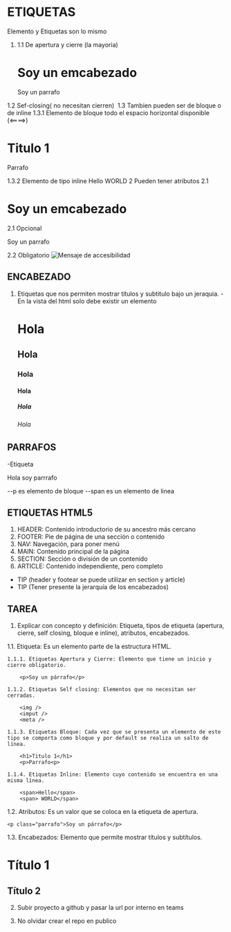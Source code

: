 # ETIQUETAS

Elemento y Etiquetas son lo mismo
1. <etiqueta></etiqueta>
1.1 De apertura y cierre (la mayoria)
    <h1> Soy un emcabezado</h1>
    <p>Soy un parrafo</p>
1.2 Sef-closing( no necesitan cierren)
    <img />
    <imput />
    <meta />
1.3 Tambien pueden ser de bloque o de inline
    1.3.1 Elemento de bloque todo el espacio horizontal disponible (<====>) 
          <h1>Titulo 1</h1>
          <p>Parrafo<p>
    1.3.2 Elemento de tipo inline
          <span>Hello</span>
          <span> WORLD</span>
2 Pueden tener atributos 
    2.1<h1 atributo="valorAtributo"> Soy un emcabezado</h1>
    2.1 Opcional 
        <p class="parrafo"> Soy un parrafo</p>
    2.2 Obligatorio
        <img scr="ruta" alt="Mensaje de accesibilidad"/>

## ENCABEZADO
1. Etiquetas que nos permiten mostrar títulos y subtitulo bajo un jeraquia.
   -En la vista del html solo debe existir un elemento <h1></h1>
    <h1>Hola</h1>
    <h2>Hola</h2>
    <h3>Hola</h3>
    <h4>Hola</h4>
    <h5>Hola</h5>
    <h6>Hola</h6>

## PARRAFOS
-Etiqueta <p> Hola soy parrrafo </p>
--p es elemento de bloque 
--span es un elemento de linea

## ETIQUETAS HTML5

1. HEADER: Contenido introductorio de su ancestro más cercano
2. FOOTER: Pie de página de una sección o contenido
3. NAV: Navegación, para poner menú
4. MAIN: Contenido principal de la página
5. SECTION: Sección o división de un contenido
6. ARTICLE: Contenido independiente, pero completo

* TIP (header y footear se puede utilizar en section y article)
* TIP (Tener presente la jerarquía de los encabezados)

## TAREA
1. Explicar con concepto y definición: Etiqueta, tipos de etiqueta (apertura, cierre, self closing,
bloque e inline), atributos, encabezados.

1.1. Etiqueta: Es un elemento parte de la estructura HTML.

    1.1.1. Etiquetas Apertura y Cierre: Elemento que tiene un inicio y cierre obligatorio.

        <p>Soy un párrafo</p>

    1.1.2. Etiquetas Self closing: Elementos que no necesitan ser cerradas.

        <img />
        <imput />
        <meta />

    1.1.3. Etiquetas Bloque: Cada vez que se presenta un elemento de este tipo se comporta como bloque y por default se realiza un salto de línea.

        <h1>Titulo 1</h1>
        <p>Parrafo<p>

    1.1.4. Etiquetas Inline: Elemento cuyo contenido se encuentra en una misma línea.

        <span>Hello</span>
        <span> WORLD</span>

1.2. Atributos: Es un valor que se coloca en la etiqueta de apertura.

    <p class="parrafo">Soy un párrafo</p>

1.3. Encabezados: Elemento que permite mostrar títulos y subtítulos.
    <h1>Título 1</h1>
    <h2>Título 2</h2>

2. Subir proyecto a github y pasar la url por interno en teams

3. No olvidar crear el repo en publico